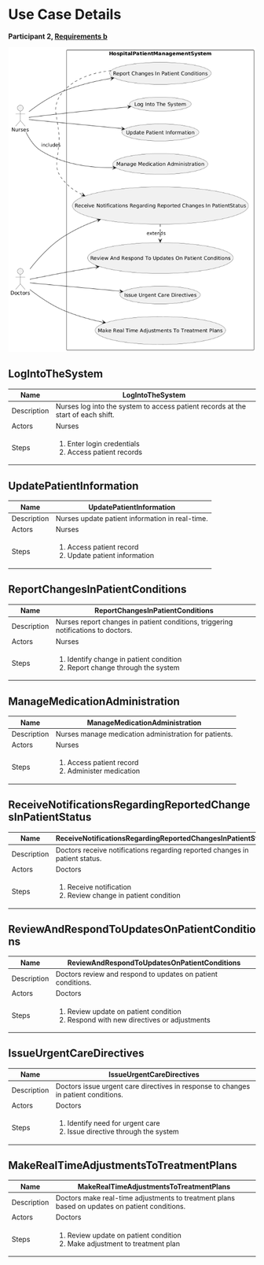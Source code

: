 # Use Case Details
**Participant 2, [Requirements b](../../../requirements-b.md)**

![](participant2-requirements-b-overview.png)

## LogIntoTheSystem
| Name | LogIntoTheSystem |
|------|---------------------|
| Description | Nurses log into the system to access patient records at the start of each shift. |
| Actors | Nurses |
| Steps | <ol><li>Enter login credentials</li><li>Access patient records</li></ol> |

## UpdatePatientInformation
| Name | UpdatePatientInformation |
|------|---------------------|
| Description | Nurses update patient information in real-time. |
| Actors | Nurses |
| Steps | <ol><li>Access patient record</li><li>Update patient information</li></ol> |

## ReportChangesInPatientConditions
| Name | ReportChangesInPatientConditions |
|------|---------------------|
| Description | Nurses report changes in patient conditions, triggering notifications to doctors. |
| Actors | Nurses |
| Steps | <ol><li>Identify change in patient condition</li><li>Report change through the system</li></ol> |

## ManageMedicationAdministration
| Name | ManageMedicationAdministration |
|------|---------------------|
| Description | Nurses manage medication administration for patients. |
| Actors | Nurses |
| Steps | <ol><li>Access patient record</li><li>Administer medication</li></ol> |

## ReceiveNotificationsRegardingReportedChangesInPatientStatus
| Name | ReceiveNotificationsRegardingReportedChangesInPatientStatus |
|------|---------------------|
| Description | Doctors receive notifications regarding reported changes in patient status. |
| Actors | Doctors |
| Steps | <ol><li>Receive notification</li><li>Review change in patient condition</li></ol> |

## ReviewAndRespondToUpdatesOnPatientConditions
| Name | ReviewAndRespondToUpdatesOnPatientConditions |
|------|---------------------|
| Description | Doctors review and respond to updates on patient conditions. |
| Actors | Doctors |
| Steps | <ol><li>Review update on patient condition</li><li>Respond with new directives or adjustments</li></ol> |

## IssueUrgentCareDirectives
| Name | IssueUrgentCareDirectives |
|------|---------------------|
| Description | Doctors issue urgent care directives in response to changes in patient conditions. |
| Actors | Doctors |
| Steps | <ol><li>Identify need for urgent care</li><li>Issue directive through the system</li></ol> |

## MakeRealTimeAdjustmentsToTreatmentPlans
| Name | MakeRealTimeAdjustmentsToTreatmentPlans |
|------|---------------------|
| Description | Doctors make real-time adjustments to treatment plans based on updates on patient conditions. |
| Actors | Doctors |
| Steps | <ol><li>Review update on patient condition</li><li>Make adjustment to treatment plan</li></ol> |